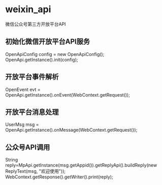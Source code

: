 # weixin_api
微信公众号第三方开放平台API


## 初始化微信开放平台API服务
OpenApiConfig config = new OpenApiConfig();
OpenApi.getInstance().init(config);
    
## 开放平台事件解析
OpenEvent evt = OpenApi.getInstance().onEvent(WebContext.getRequest());

## 开放平台消息处理
UserMsg msg = OpenApi.getInstance().onMessage(WebContext.getRequest());

## 公众号API调用
String reply=MpApi.getInstance(msg.getAppid()).getReplyApi().buildReply(new ReplyText(msg, "欢迎使用"));
WebContext.getResponse().getWriter().print(reply);
